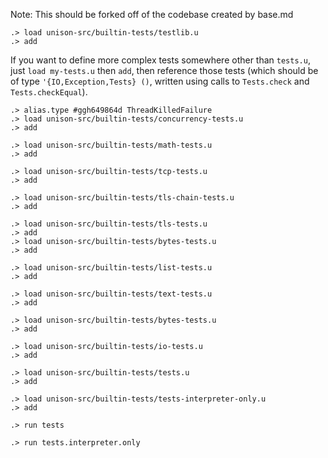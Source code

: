 
Note: This should be forked off of the codebase created by base.md

```ucm:hide
.> load unison-src/builtin-tests/testlib.u
.> add
```

If you want to define more complex tests somewhere other than `tests.u`, just `load my-tests.u` then `add`,
then reference those tests (which should be of type `'{IO,Exception,Tests} ()`, written using calls
to `Tests.check` and `Tests.checkEqual`).

```ucm:hide
.> alias.type #ggh649864d ThreadKilledFailure
.> load unison-src/builtin-tests/concurrency-tests.u
.> add
```

```ucm:hide
.> load unison-src/builtin-tests/math-tests.u
.> add
```

```ucm:hide
.> load unison-src/builtin-tests/tcp-tests.u
.> add
```

```ucm:hide
.> load unison-src/builtin-tests/tls-chain-tests.u
.> add
```

```ucm:hide
.> load unison-src/builtin-tests/tls-tests.u
.> add
.> load unison-src/builtin-tests/bytes-tests.u
.> add
```

```ucm:hide
.> load unison-src/builtin-tests/list-tests.u
.> add
```

```ucm:hide
.> load unison-src/builtin-tests/text-tests.u
.> add
```

```ucm:hide
.> load unison-src/builtin-tests/bytes-tests.u
.> add
```

```ucm:hide
.> load unison-src/builtin-tests/io-tests.u
.> add
```

```ucm:hide
.> load unison-src/builtin-tests/tests.u
.> add
```

```ucm:hide
.> load unison-src/builtin-tests/tests-interpreter-only.u
.> add
```

```ucm
.> run tests
```

```ucm
.> run tests.interpreter.only
```

